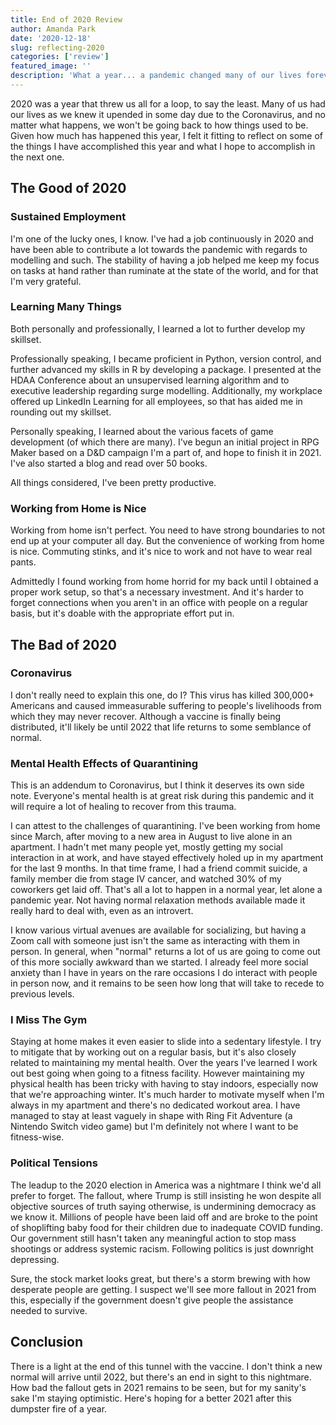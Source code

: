 ```yaml
---
title: End of 2020 Review
author: Amanda Park
date: '2020-12-18'
slug: reflecting-2020
categories: ['review']
featured_image: ''
description: 'What a year... a pandemic changed many of our lives forever. Here is what it was like for me!'
---
```


2020 was a year that threw us all for a loop, to say the least. Many of us had our lives as we knew it upended in some day due to the Coronavirus, and no matter what happens, we won't be going back to how things used to be. Given how much has happened this year, I felt it fitting to reflect on some of the things I have accomplished this year and what I hope to accomplish in the next one. 

## The Good of 2020

### Sustained Employment

I'm one of the lucky ones, I know. I've had a job continuously in 2020 and have been able to contribute a lot towards the pandemic with regards to modelling and such. The stability of having a job helped me keep my focus on tasks at hand rather than ruminate at the state of the world, and for that I'm very grateful. 

### Learning Many Things

Both personally and professionally, I learned a lot to further develop my skillset. 

Professionally speaking, I became proficient in Python, version control, and further advanced my skills in R by developing a package. I presented at the HDAA Conference about an unsupervised learning algorithm and to executive leadership regarding surge modelling. Additionally, my workplace offered up LinkedIn Learning for all employees, so that has aided me in rounding out my skillset.

Personally speaking, I learned about the various facets of game development (of which there are many). I've begun an initial project in RPG Maker based on a D&D campaign I'm a part of, and hope to finish it in 2021. I've also started a blog and read over 50 books. 

All things considered, I've been pretty productive.

### Working from Home is Nice

Working from home isn't perfect. You need to have strong boundaries to not end up at your computer all day. But the convenience of working from home is nice. Commuting stinks, and it's nice to work and not have to wear real pants.

Admittedly I found working from home horrid for my back until I obtained a proper work setup, so that's a necessary investment.  And it's harder to forget connections when you aren't in an office with people on a regular basis, but it's doable with the appropriate effort put in.

## The Bad of 2020

### Coronavirus 

I don't really need to explain this one, do I? This virus has killed 300,000+ Americans and caused immeasurable suffering to people's livelihoods from which they may never recover. Although a vaccine is finally being distributed, it'll likely be until 2022 that life returns to some semblance of normal.

### Mental Health Effects of Quarantining

This is an addendum to Coronavirus, but I think it deserves its own side note. Everyone's mental health is at great risk during this pandemic and it will require a lot of healing to recover from this trauma. 

I can attest to the challenges of quarantining. I've been working from home since March, after moving to a new area in August to live alone in an apartment. I hadn't met many people yet, mostly getting my social interaction in at work, and have stayed effectively holed up in my apartment for the last 9 months. In that time frame, I had a friend commit suicide, a family member die from stage IV cancer, and watched 30% of my coworkers get laid off. That's all a lot to happen in a normal year, let alone a pandemic year. Not having normal relaxation methods available made it really hard to deal with, even as an introvert.

I know various virtual avenues are available for socializing, but having a Zoom call with someone just isn't the same as interacting with them in person. In general, when "normal" returns a lot of us are going to come out of this more socially awkward than we started. I already feel more social anxiety than I have in years on the rare occasions I do interact with people in person now, and it remains to be seen how long that will take to recede to previous levels. 

### I Miss The Gym

Staying at home makes it even easier to slide into a sedentary lifestyle. I try to mitigate that by working out on a regular basis, but it's also closely related to maintaining my mental health. Over the years I've learned I work out best going when going to a fitness facility. However maintaining my physical health has been tricky with having to stay indoors, especially now that we're approaching winter. It's much harder to motivate myself when I'm always in my apartment and there's no dedicated workout area. I have managed to stay at least vaguely in shape with Ring Fit Adventure (a Nintendo Switch video game) but I'm definitely not where I want to be fitness-wise. 

### Political Tensions

The leadup to the 2020 election in America was a nightmare I think we'd all prefer to forget. The fallout, where Trump is still insisting he won despite all objective sources of truth saying otherwise, is undermining democracy as we know it. Millions of people have been laid off and are broke to the point of shoplifting baby food for their children due to inadequate COVID funding. Our government still hasn't taken any meaningful action to stop mass shootings or address systemic racism. Following politics is just downright depressing.

Sure, the stock market looks great, but there's a storm brewing with how desperate people are getting. I suspect we'll see more fallout in 2021 from this, especially if the government doesn't give people the assistance needed to survive.

## Conclusion

There is a light at the end of this tunnel with the vaccine. I don't think a new normal will arrive until 2022, but there's an end in sight to this nightmare. How bad the fallout gets in 2021 remains to be seen, but for my sanity's sake I'm staying optimistic. Here's hoping for a better 2021 after this dumpster fire of a year.
